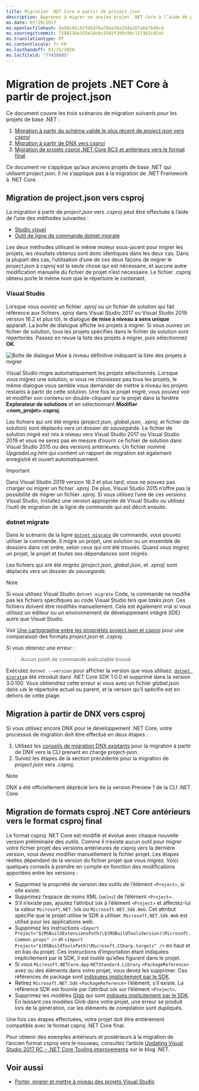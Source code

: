 ```yaml
---
title: Migration .NET Core à partir de project.json
description: Apprenez à migrer un ancien projet .NET Core à l’aide de project.json
ms.date: 07/19/2017
ms.openlocfilehash: 8a9dc05c82fd5476a70ee36a294a287abbfb68c4
ms.sourcegitcommit: 7588136e355e10cbc2582f389c90c127363c02a5
ms.translationtype: MT
ms.contentlocale: fr-FR
ms.lasthandoff: 03/15/2020
ms.locfileid: "77450685"
---
```

# <a name="migrating-net-core-projects-from-projectjson"></a>Migration de projets .NET Core à partir de project.json

Ce document couvre les trois scénarios de migration suivants pour les projets de base .NET :

1. [Migration à partir du schéma valide le plus récent de *project.json* vers *csproj*](#migration-from-projectjson-to-csproj)
2. [Migration à partir de DNX vers csproj](#migration-from-dnx-to-csproj)
3. [Migration de projets csproj .NET Core RC3 et antérieurs vers le format final](#migration-from-earlier-net-core-csproj-formats-to-rtm-csproj)

Ce document ne s’applique qu’aux anciens projets de base .NET qui utilisent project.json. Il ne s’applique pas à la migration de .NET Framework à .NET Core.

## <a name="migration-from-projectjson-to-csproj"></a>Migration de project.json vers csproj

La migration à partir de *project.json* vers *.csproj* peut être effectuée à l’aide de l’une des méthodes suivantes :

- [Studio visuel](#visual-studio)
- [Outil de ligne de commande dotnet migrate](#dotnet-migrate)

Les deux méthodes utilisant le même moteur sous-jacent pour migrer les projets, les résultats obtenus sont donc identiques dans les deux cas. Dans la plupart des cas, l’utilisation d’une de ces deux façons de migrer le *project.json* à *csproj* est la seule chose qui est nécessaire, et aucune autre modification manuelle du fichier de projet n’est nécessaire. Le fichier *.csproj* obtenu porte le même nom que le répertoire le contenant.

### <a name="visual-studio"></a>Visual Studio

Lorsque vous ouvrez un fichier *.xproj* ou un fichier de solution qui fait référence aux fichiers *.xproj* dans Visual Studio 2017 ou Visual Studio 2019 version 16.2 et plus tôt, le dialogue **de mise à niveau à sens unique** apparaît. La boîte de dialogue affiche les projets à migrer. Si vous ouvrez un fichier de solution, tous les projets spécifiés dans le fichier de solution sont répertoriés. Passez en revue la liste des projets à migrer, puis sélectionnez **OK**.

![Boîte de dialogue Mise à niveau définitive indiquant la liste des projets à migrer](media/one-way-upgrade.jpg)

Visual Studio migre automatiquement les projets sélectionnés. Lorsque vous migrez une solution, si vous ne choisissez pas tous les projets, le même dialogue vous semble vous demander de mettre à niveau les projets restants à partir de cette solution. Une fois le projet migré, vous pouvez voir et modifier son contenu en double-cliquant sur le projet dans la fenêtre **Explorateur de solutions** et en sélectionnant **Modifier \<nom_projet>.csproj**.

Les fichiers qui ont été migrés *(project.json*, *global.json*, *.xproj*, et fichier de solution) sont déplacés vers un dossier *de sauvegarde.* Le fichier de solution migré est mis à niveau vers Visual Studio 2017 ou Visual Studio 2019 et vous ne serez pas en mesure d’ouvrir ce fichier de solution dans Visual Studio 2015 ou des versions antérieures. Un fichier nommé *UpgradeLog.htm* qui contient un rapport de migration est également enregistré et ouvert automatiquement.

> [!IMPORTANT]
> Dans Visual Studio 2019 version 16.3 et plus tard, vous ne pouvez pas charger ou migrer un fichier *.xproj.* De plus, Visual Studio 2015 n’offre pas la possibilité de migrer un fichier *.xproj.* Si vous utilisez l’une de ces versions Visual Studio, installez une version appropriée de Visual Studio ou utilisez l’outil de migration de la ligne de commande qui est décrit ensuite.

### <a name="dotnet-migrate"></a>dotnet migrate

Dans le scénario de la ligne [`dotnet migrate`](../tools/dotnet-migrate.md) de commande, vous pouvez utiliser la commande. Il migre un projet, une solution ou un ensemble de dossiers dans cet ordre, selon ceux qui ont été trouvés. Quand vous migrez un projet, le projet et toutes ses dépendances sont migrés.

Les fichiers qui ont été migrés *(project.json*, *global.json*, et *.xproj*) sont déplacés vers un dossier *de sauvegarde.*

> [!NOTE]
> Si vous utilisez Visual Studio `dotnet migrate` Code, la commande ne modifie pas les fichiers spécifiques au code Visual Studio tels que *tasks.json*. Ces fichiers doivent être modifiés manuellement.
> Cela est également vrai si vous utilisez un éditeur ou un environnement de développement intégré (IDE) autre que Visual Studio.

Voir [Une cartographie entre les propriétés project.json et csproj](../tools/project-json-to-csproj.md) pour une comparaison des formats *project.json* et *.csproj.*

Si vous obtenez une erreur :

> Aucun point de commande exécutable trouvé

Exécutez `dotnet --version` pour afficher la version que vous utilisez. [`dotnet migrate`](../tools/dotnet-migrate.md)a été introduit dans .NET Core SDK 1.0.0 et supprimé dans la version 3.0.100.
Vous obtiendrez cette erreur si vous avez un fichier *global.json* dans `sdk` le répertoire actuel ou parent, et la version qu’il spécifie est en dehors de cette plage.

## <a name="migration-from-dnx-to-csproj"></a>Migration à partir de DNX vers csproj

Si vous utilisez encore DNX pour le développement .NET Core, votre processus de migration doit être effectué en deux étapes :

1. Utilisez les [conseils de migration DNX existants](from-dnx.md) pour la migration à partir de DNX vers la CLI prenant en charge project-json.
2. Suivez les étapes de la section précédente pour la migration de *project.json* vers *.csproj*.

> [!NOTE]
> DNX a été officiellement déprécié lors de la version Preview 1 de la CLI .NET Core.

## <a name="migration-from-earlier-net-core-csproj-formats-to-rtm-csproj"></a>Migration de formats csproj .NET Core antérieurs vers le format csproj final

Le format csproj .NET Core est modifié et évolue avec chaque nouvelle version préliminaire des outils. Comme il n’existe aucun outil pour migrer votre fichier projet des versions antérieures de csproj vers la dernière version, vous devez modifier manuellement le fichier projet. Les étapes réelles dépendent de la version du fichier projet que vous migrez. Voici quelques conseils à prendre en compte en fonction des modifications apportées entre les versions :

- Supprimez la propriété de version des outils de l’élément `<Project>`, si elle existe.
- Supprimez l’espace de noms XML (`xmlns`) de l’élément `<Project>`.
- S’il n’existe pas, ajoutez l’attribut `Sdk` à l’élément `<Project>` et affectez-lui la valeur `Microsoft.NET.Sdk` ou `Microsoft.NET.Sdk.Web`. Cet attribut spécifie que le projet utilise le SDK à utiliser. `Microsoft.NET.Sdk.Web` est utilisé pour les applications web.
- Supprimez les instructions `<Import Project="$(MSBuildExtensionsPath)\$(MSBuildToolsVersion)\Microsoft.Common.props" />` et `<Import Project="$(MSBuildToolsPath)\Microsoft.CSharp.targets" />` en haut et en bas du projet. Ces instructions d’importation étant indiquées implicitement par le SDK, il est inutile qu’elles figurent dans le projet.
- Si vous `Microsoft.NETCore.App` `NETStandard.Library` `<PackageReference>` avez ou des éléments dans votre projet, vous devez les supprimer. Ces références de package sont [indiquées implicitement par le SDK](https://aka.ms/sdkimplicitrefs).
- Retirez `Microsoft.NET.Sdk` `<PackageReference>` l’élément, s’il existe. La référence SDK est fournie par l’attribut `Sdk` sur l’élément `<Project>`.
- Supprimez les modèles [Glob](https://en.wikipedia.org/wiki/Glob_(programming)) qui sont [indiqués implicitement par le SDK](../project-sdk/overview.md#default-compilation-includes). En laissant ces modèles Glob dans votre projet, une erreur se produit lors de la génération, car les éléments de compilation sont dupliqués.

Une fois ces étapes effectuées, votre projet doit être entièrement compatible avec le format csproj .NET Core final.

Pour obtenir des exemples antérieurs et postérieurs à la migration de l’ancien format csproj vers le nouveau, consultez l’article [Updating Visual Studio 2017 RC – .NET Core Tooling improvements](https://devblogs.microsoft.com/dotnet/updating-visual-studio-2017-rc-net-core-tooling-improvements/) sur le blog .NET.

## <a name="see-also"></a>Voir aussi

- [Porter, migrer et mettre à niveau des projets Visual Studio](/visualstudio/porting/port-migrate-and-upgrade-visual-studio-projects)
